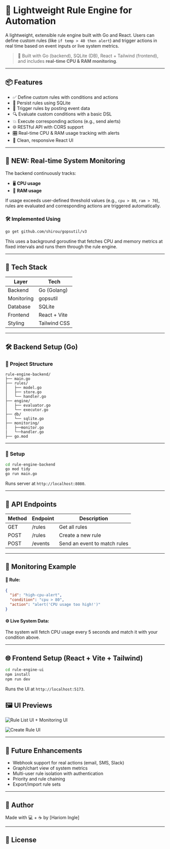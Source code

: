 # 🧠 Lightweight Rule Engine for Automation

A lightweight, extensible rule engine built with Go and React. Users can define custom rules (like `if temp > 40 then alert`) and trigger actions in real time based on event inputs or live system metrics.

> 🔧 Built with Go (backend), SQLite (DB), React + Tailwind (frontend), and includes **real-time CPU & RAM monitoring**.

---

## 📦 Features

- ✅ Define custom rules with conditions and actions
- 💾 Persist rules using SQLite
- 🔄 Trigger rules by posting event data
- 🔍 Evaluate custom conditions with a basic DSL
- 💥 Execute corresponding actions (e.g., send alerts)
- 🌐 RESTful API with CORS support
- 🎛️ Real-time CPU & RAM usage tracking with alerts
- 🧩 Clean, responsive React UI

---

## 🧠 NEW: Real-time System Monitoring

The backend continuously tracks:

- 🖥️ **CPU usage**
- 🧠 **RAM usage**

If usage exceeds user-defined threshold values (e.g., `cpu > 80`, `ram > 70`), rules are evaluated and corresponding actions are triggered automatically.

### 🛠 Implemented Using

```bash
go get github.com/shirou/gopsutil/v3
```

This uses a background goroutine that fetches CPU and memory metrics at fixed intervals and runs them through the rule engine.

---

## 🧱 Tech Stack

| Layer      | Tech         |
| ---------- | ------------ |
| Backend    | Go (Golang)  |
| Monitoring | gopsutil     |
| Database   | SQLite       |
| Frontend   | React + Vite |
| Styling    | Tailwind CSS |

---

## 🛠️ Backend Setup (Go)

### 📁 Project Structure

```
rule-engine-backend/
├── main.go
├── rules/
│   ├── model.go
│   ├── store.go
│   └── handler.go
├── engine/
│   ├── evaluator.go
│   └── executor.go
├── db/
│   └── sqlite.go
├── monitoring/
│   ├──monitor.go
|   └──handler.go
├── go.mod
```

---

### 🔧 Setup

```bash
cd rule-engine-backend
go mod tidy
go run main.go
```

Runs server at `http://localhost:8080`.

---

## 🧪 API Endpoints

| Method | Endpoint | Description                  |
| ------ | -------- | ---------------------------- |
| GET    | /rules   | Get all rules                |
| POST   | /rules   | Create a new rule            |
| POST   | /events  | Send an event to match rules |

---

## 📡 Monitoring Example

#### 🧾 Rule:

```json
{
  "id": "high-cpu-alert",
  "condition": "cpu > 80",
  "action": "alert('CPU usage too high!')"
}
```

#### ⚙️ Live System Data:

The system will fetch CPU usage every 5 seconds and match it with your condition above.

---

## 🌐 Frontend Setup (React + Vite + Tailwind)

```bash
cd rule-engine-ui
npm install
npm run dev
```

Runs the UI at `http://localhost:5173`.

## 🖼️ UI Previews
![Rule List UI + Monitoring UI](./assets/1.png)

![Create Rule UI](./assets/2.png)

---

## 🚀 Future Enhancements

- Webhook support for real actions (email, SMS, Slack)
- Graph/chart view of system metrics
- Multi-user rule isolation with authentication
- Priority and rule chaining
- Export/import rule sets

---

## 🙌 Author

Made with 💻 + ☕ by [Hariom Ingle]

---

## 📜 License
